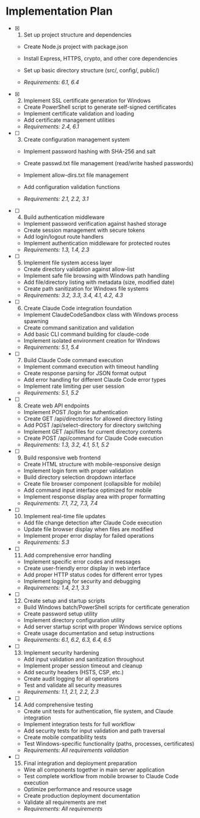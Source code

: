 # Implementation Plan

- [x] 1. Set up project structure and dependencies



  - Create Node.js project with package.json
  - Install Express, HTTPS, crypto, and other core dependencies
  - Set up basic directory structure (src/, config/, public/)



  - _Requirements: 6.1, 6.4_

- [x] 2. Implement SSL certificate generation for Windows



  - Create PowerShell script to generate self-signed certificates
  - Implement certificate validation and loading
  - Add certificate management utilities
  - _Requirements: 2.4, 6.1_




- [ ] 3. Create configuration management system
  - Implement password hashing with SHA-256 and salt
  - Create passwd.txt file management (read/write hashed passwords)



  - Implement allow-dirs.txt file management
  - Add configuration validation functions
  - _Requirements: 2.1, 2.2, 3.1_

- [ ] 4. Build authentication middleware
  - Implement password verification against hashed storage
  - Create session management with secure tokens
  - Add login/logout route handlers
  - Implement authentication middleware for protected routes
  - _Requirements: 1.3, 1.4, 2.3_

- [ ] 5. Implement file system access layer
  - Create directory validation against allow-list
  - Implement safe file browsing with Windows path handling
  - Add file/directory listing with metadata (size, modified date)
  - Create path sanitization for Windows file systems
  - _Requirements: 3.2, 3.3, 3.4, 4.1, 4.2, 4.3_

- [ ] 6. Create Claude Code integration foundation
  - Implement ClaudeCodeSandbox class with Windows process spawning
  - Create command sanitization and validation
  - Add basic CLI command building for claude-code
  - Implement isolated environment creation for Windows
  - _Requirements: 5.1, 5.4_

- [ ] 7. Build Claude Code command execution
  - Implement command execution with timeout handling
  - Create response parsing for JSON format output
  - Add error handling for different Claude Code error types
  - Implement rate limiting per user session
  - _Requirements: 5.1, 5.2_

- [ ] 8. Create web API endpoints
  - Implement POST /login for authentication
  - Create GET /api/directories for allowed directory listing
  - Add POST /api/select-directory for directory switching
  - Implement GET /api/files for current directory contents
  - Create POST /api/command for Claude Code execution
  - _Requirements: 1.3, 3.2, 4.1, 5.1, 5.2_

- [ ] 9. Build responsive web frontend
  - Create HTML structure with mobile-responsive design
  - Implement login form with proper validation
  - Build directory selection dropdown interface
  - Create file browser component (collapsible for mobile)
  - Add command input interface optimized for mobile
  - Implement response display area with proper formatting
  - _Requirements: 7.1, 7.2, 7.3, 7.4_

- [ ] 10. Implement real-time file updates
  - Add file change detection after Claude Code execution
  - Update file browser display when files are modified
  - Implement proper error display for failed operations
  - _Requirements: 5.3_

- [ ] 11. Add comprehensive error handling
  - Implement specific error codes and messages
  - Create user-friendly error display in web interface
  - Add proper HTTP status codes for different error types
  - Implement logging for security and debugging
  - _Requirements: 1.4, 2.1, 3.3_

- [ ] 12. Create setup and startup scripts
  - Build Windows batch/PowerShell scripts for certificate generation
  - Create password setup utility
  - Implement directory configuration utility
  - Add server startup script with proper Windows service options
  - Create usage documentation and setup instructions
  - _Requirements: 6.1, 6.2, 6.3, 6.4, 6.5_

- [ ] 13. Implement security hardening
  - Add input validation and sanitization throughout
  - Implement proper session timeout and cleanup
  - Add security headers (HSTS, CSP, etc.)
  - Create audit logging for all operations
  - Test and validate all security measures
  - _Requirements: 1.1, 2.1, 2.2, 2.3_

- [ ] 14. Add comprehensive testing
  - Create unit tests for authentication, file system, and Claude integration
  - Implement integration tests for full workflow
  - Add security tests for input validation and path traversal
  - Create mobile compatibility tests
  - Test Windows-specific functionality (paths, processes, certificates)
  - _Requirements: All requirements validation_

- [ ] 15. Final integration and deployment preparation
  - Wire all components together in main server application
  - Test complete workflow from mobile browser to Claude Code execution
  - Optimize performance and resource usage
  - Create production deployment documentation
  - Validate all requirements are met
  - _Requirements: All requirements_